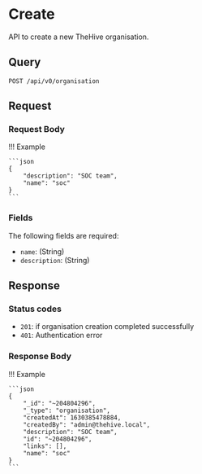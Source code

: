 # Create

API to create a new TheHive organisation.

## Query

```plain
POST /api/v0/organisation
```

## Request

### Request Body

!!! Example

    ```json
    {
        "description": "SOC team",
        "name": "soc"
    }
    ```

### Fields

The following fields are required:

- `name`: (String)
- `description`: (String)

## Response

### Status codes

- `201`: if organisation creation completed successfully
- `401`: Authentication error

### Response Body

!!! Example

    ```json
    {
        "_id": "~204804296",
        "_type": "organisation",
        "createdAt": 1630385478884,
        "createdBy": "admin@thehive.local",
        "description": "SOC team",
        "id": "~204804296",
        "links": [],
        "name": "soc"
    }
    ```
